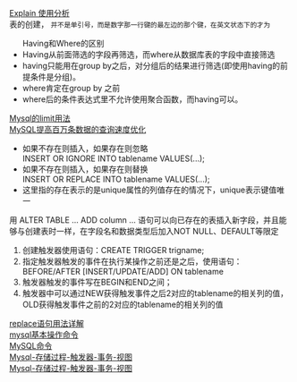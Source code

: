 <a href="https://segmentfault.com/a/1190000008131735">Explain 使用分析</a></br>
表的创建， ` 并不是单引号，而是数字那一行键的最左边的那个键，在英文状态下的才为 `</br>

<ul>Having和Where的区别
<li>Having从前面筛选的字段再筛选，而where从数据库表的字段中直接筛选
<li>having只能用在group by之后，对分组后的结果进行筛选(即使用having的前提条件是分组)。
<li>where肯定在group by 之前
<li>where后的条件表达式里不允许使用聚合函数，而having可以。
</ul>
<a href="https://qimo601.iteye.com/blog/1634748">Mysql的limit用法</a></br>
<a href="https://my.oschina.net/xsh1208/blog/496254">MySQL提高百万条数据的查询速度优化</a></br>
<ul>
<li>如果不存在则插入，如果存在则忽略</br>
INSERT OR IGNORE INTO tablename VALUES(...);
<li>如果不存在则插入，如果存在则替换</br>
INSERT OR REPLACE INTO tablename VALUES(...);
<li>这里指的存在表示的是unique属性的列值存在的情况下，unique表示键值唯一
</ul>

用 ALTER TABLE ... ADD column ... 语句可以向已存在的表插入新字段，并且能够与创建表时一样，在字段名和数据类型后加入NOT NULL、DEFAULT等限定</br>

<ol>
 <li>创建触发器使用语句：CREATE TRIGGER trigname;
<li>指定触发器触发的事件在执行某操作之前还是之后，使用语句：BEFORE/AFTER [INSERT/UPDATE/ADD] ON tablename
<li>触发器触发的事件写在BEGIN和END之间；
<li>触发器中可以通过NEW获得触发事件之后2对应的tablename的相关列的值，OLD获得触发事件之前的2对应的tablename的相关列的值 
  </ol>
  
  <a href="https://blog.csdn.net/zhangjg_blog/article/details/23267761">replace语句用法详解</a></br>
  <a href="https://www.jianshu.com/p/118e1c41e9f0">mysql基本操作命令</a></br>
  <a href="https://juejin.im/post/5ae55861f265da0ba062ec71#heading-2">MySQL命令</a></br>
  <a href="http://bk.poph163.com/2018/05/07/mysql%E7%9A%84%E5%AD%98%E5%82%A8%E8%BF%87%E7%A8%8B/">Mysql-存储过程-触发器-事务-视图</a></br>
   <a href="https://juejin.im/post/5bfcb16f6fb9a049e307c8a6">Mysql-存储过程-触发器-事务-视图</a></br>
